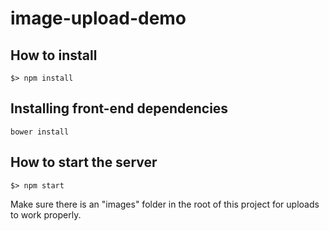# image-upload-demo

## How to install

```
$> npm install
```

## Installing front-end dependencies
```
bower install
```

## How to start the server
```
$> npm start
```

Make sure there is an "images" folder in the root of this project for uploads to work properly.
